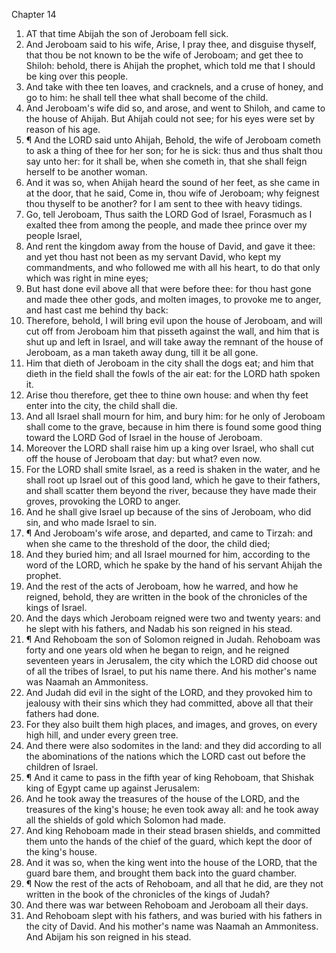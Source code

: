 

Chapter 14

1. AT that time Abijah the son of Jeroboam fell sick.
2. And Jeroboam said to his wife, Arise, I pray thee, and disguise thyself, that thou be not known to be the wife of Jeroboam; and get thee to Shiloh: behold, there is Ahijah the prophet, which told me that I should be king over this people.
3. And take with thee ten loaves, and cracknels, and a cruse of honey, and go to him: he shall tell thee what shall become of the child.
4. And Jeroboam's wife did so, and arose, and went to Shiloh, and came to the house of Ahijah.  But Ahijah could not see; for his eyes were set by reason of his age.
5. ¶ And the LORD said unto Ahijah, Behold, the wife of Jeroboam cometh to ask a thing of thee for her son; for he is sick: thus and thus shalt thou say unto her: for it shall be, when she cometh in, that she shall feign herself to be another woman.
6. And it was so, when Ahijah heard the sound of her feet, as she came in at the door, that he said, Come in, thou wife of Jeroboam; why feignest thou thyself to be another?  for I am sent to thee with heavy tidings.
7. Go, tell Jeroboam, Thus saith the LORD God of Israel, Forasmuch as I exalted thee from among the people, and made thee prince over my people Israel,
8. And rent the kingdom away from the house of David, and gave it thee: and yet thou hast not been as my servant David, who kept my commandments, and who followed me with all his heart, to do that only which was right in mine eyes;
9. But hast done evil above all that were before thee: for thou hast gone and made thee other gods, and molten images, to provoke me to anger, and hast cast me behind thy back:
10. Therefore, behold, I will bring evil upon the house of Jeroboam, and will cut off from Jeroboam him that pisseth against the wall, and him that is shut up and left in Israel, and will take away the remnant of the house of Jeroboam, as a man taketh away dung, till it be all gone.
11. Him that dieth of Jeroboam in the city shall the dogs eat; and him that dieth in the field shall the fowls of the air eat: for the LORD hath spoken it.
12. Arise thou therefore, get thee to thine own house: and when thy feet enter into the city, the child shall die.
13. And all Israel shall mourn for him, and bury him: for he only of Jeroboam shall come to the grave, because in him there is found some good thing toward the LORD God of Israel in the house of Jeroboam.
14. Moreover the LORD shall raise him up a king over Israel, who shall cut off the house of Jeroboam that day: but what?  even now.
15. For the LORD shall smite Israel, as a reed is shaken in the water, and he shall root up Israel out of this good land, which he gave to their fathers, and shall scatter them beyond the river, because they have made their groves, provoking the LORD to anger.
16. And he shall give Israel up because of the sins of Jeroboam, who did sin, and who made Israel to sin.
17. ¶ And Jeroboam's wife arose, and departed, and came to Tirzah: and when she came to the threshold of the door, the child died;
18. And they buried him; and all Israel mourned for him, according to the word of the LORD, which he spake by the hand of his servant Ahijah the prophet.
19. And the rest of the acts of Jeroboam, how he warred, and how he reigned, behold, they are written in the book of the chronicles of the kings of Israel.
20. And the days which Jeroboam reigned were two and twenty years: and he slept with his fathers, and Nadab his son reigned in his stead.
21. ¶ And Rehoboam the son of Solomon reigned in Judah.  Rehoboam was forty and one years old when he began to reign, and he reigned seventeen years in Jerusalem, the city which the LORD did choose out of all the tribes of Israel, to put his name there.  And his mother's name was Naamah an Ammonitess.
22. And Judah did evil in the sight of the LORD, and they provoked him to jealousy with their sins which they had committed, above all that their fathers had done.
23. For they also built them high places, and images, and groves, on every high hill, and under every green tree.
24. And there were also sodomites in the land: and they did according to all the abominations of the nations which the LORD cast out before the children of Israel.
25. ¶ And it came to pass in the fifth year of king Rehoboam, that Shishak king of Egypt came up against Jerusalem:
26. And he took away the treasures of the house of the LORD, and the treasures of the king's house; he even took away all: and he took away all the shields of gold which Solomon had made.
27. And king Rehoboam made in their stead brasen shields, and committed them unto the hands of the chief of the guard, which kept the door of the king's house.
28. And it was so, when the king went into the house of the LORD, that the guard bare them, and brought them back into the guard chamber.
29. ¶ Now the rest of the acts of Rehoboam, and all that he did, are they not written in the book of the chronicles of the kings of Judah?
30. And there was war between Rehoboam and Jeroboam all their days.
31. And Rehoboam slept with his fathers, and was buried with his fathers in the city of David.  And his mother's name was Naamah an Ammonitess.  And Abijam his son reigned in his stead.
